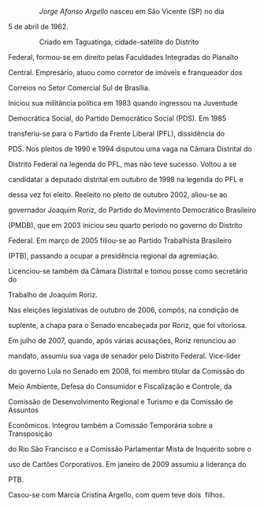 

                *Jorge Afonso Argello* nasceu em São Vicente (SP) no dia

5 de abril de 1962.



                Criado em Taguatinga, cidade-satélite do Distrito

Federal, formou-se em direito pelas Faculdades Integradas do Planalto

Central. Empresário, atuou como corretor de imóveis e franqueador dos

Correios no Setor Comercial Sul de Brasília.



Iniciou sua militância política em 1983 quando ingressou na Juventude

Democrática Social, do Partido Democrático Social (PDS). Em 1985

transferiu-se para o Partido da Frente Liberal (PFL), dissidência do

PDS. Nos pleitos de 1990 e 1994 disputou uma vaga na Câmara Distrital do

Distrito Federal na legenda do PFL, mas não teve sucesso. Voltou a se

candidatar a deputado distrital em outubro de 1998 na legenda do PFL e

dessa vez foi eleito. Reeleito no pleito de outubro 2002, aliou-se ao

governador Joaquim Roriz, do Partido do Movimento Democrático Brasileiro

(PMDB), que em 2003 iniciou seu quarto período no governo do Distrito

Federal. Em março de 2005 filiou-se ao Partido Trabalhista Brasileiro

(PTB), passando a ocupar a presidência regional da agremiação.

Licenciou-se também da Câmara Distrital e tomou posse como secretário do

Trabalho de Joaquim Roriz. 



Nas eleições legislativas de outubro de 2006, compôs, na condição de

suplente, a chapa para o Senado encabeçada por Roriz, que foi vitoriosa.

Em julho de 2007, quando, após várias acusações, Roriz renunciou ao

mandato, assumiu sua vaga de senador pelo Distrito Federal. Vice-líder

do governo Lula no Senado em 2008, foi membro titular da Comissão do

Meio Ambiente, Defesa do Consumidor e Fiscalização e Controle, da

Comissão de Desenvolvimento Regional e Turismo e da Comissão de Assuntos

Econômicos. Integrou também a Comissão Temporária sobre a Transposição

do Rio São Francisco e a Comissão Parlamentar Mista de Inquérito sobre o

uso de Cartões Corporativos. Em janeiro de 2009 assumiu a liderança do

PTB.



Casou-se com Márcia Cristina Argello, com quem teve dois  filhos.



 



